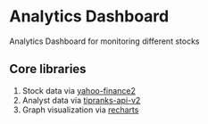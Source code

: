 # Analytics Dashboard

Analytics Dashboard for monitoring different stocks

## Core libraries

1. Stock data via [yahoo-finance2](https://github.com/gadicc/node-yahoo-finance2)
2. Analyst data via [tipranks-api-v2](https://github.com/janlukasschroeder/tipranks-api-v2)
3. Graph visualization via [recharts](https://github.com/recharts/recharts)
